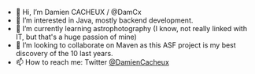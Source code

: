 - 👋 Hi, I’m Damien CACHEUX / @DamCx
- 👀 I’m interested in Java, mostly backend development.
- 🌱 I’m currently learning astrophotography (I know, not really linked with IT, but that's a huge passion of mine)
- 💞️ I’m looking to collaborate on Maven as this ASF project is my best discovery of the 10 last years.
- 📫 How to reach me: Twitter [@DamienCacheux](https://twitter.com/DamienCacheux)

<!---
DamCx/DamCx is a ✨ special ✨ repository because its `README.md` (this file) appears on your GitHub profile.
You can click the Preview link to take a look at your changes.
--->
